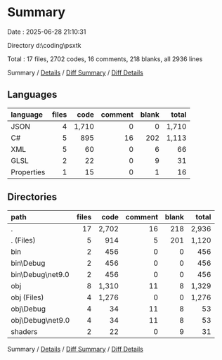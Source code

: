 # Summary

Date : 2025-06-28 21:10:31

Directory d:\\coding\\psxtk

Total : 17 files,  2702 codes, 16 comments, 218 blanks, all 2936 lines

Summary / [Details](details.md) / [Diff Summary](diff.md) / [Diff Details](diff-details.md)

## Languages
| language | files | code | comment | blank | total |
| :--- | ---: | ---: | ---: | ---: | ---: |
| JSON | 4 | 1,710 | 0 | 0 | 1,710 |
| C# | 5 | 895 | 16 | 202 | 1,113 |
| XML | 5 | 60 | 0 | 6 | 66 |
| GLSL | 2 | 22 | 0 | 9 | 31 |
| Properties | 1 | 15 | 0 | 1 | 16 |

## Directories
| path | files | code | comment | blank | total |
| :--- | ---: | ---: | ---: | ---: | ---: |
| . | 17 | 2,702 | 16 | 218 | 2,936 |
| . (Files) | 5 | 914 | 5 | 201 | 1,120 |
| bin | 2 | 456 | 0 | 0 | 456 |
| bin\\Debug | 2 | 456 | 0 | 0 | 456 |
| bin\\Debug\\net9.0 | 2 | 456 | 0 | 0 | 456 |
| obj | 8 | 1,310 | 11 | 8 | 1,329 |
| obj (Files) | 4 | 1,276 | 0 | 0 | 1,276 |
| obj\\Debug | 4 | 34 | 11 | 8 | 53 |
| obj\\Debug\\net9.0 | 4 | 34 | 11 | 8 | 53 |
| shaders | 2 | 22 | 0 | 9 | 31 |

Summary / [Details](details.md) / [Diff Summary](diff.md) / [Diff Details](diff-details.md)